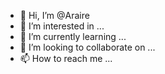 - 👋 Hi, I’m @Araire
- 👀 I’m interested in ...
- 🌱 I’m currently learning ...
- 💞️ I’m looking to collaborate on ...
- 📫 How to reach me ...

<!---
Araire/Araire is a ✨ special ✨ repository because its `README.md` (this file) appears on your GitHub profile.
You can click the Preview link to take a look at your changes.
--->
